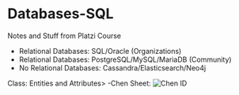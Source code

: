 # Databases-SQL
Notes and Stuff from Platzi Course
- Relational Databases: SQL/Oracle (Organizations)
- Relational Databases: PostgreSQL/MySQL/MariaDB (Community)
- No Relational Databases: Cassandra/Elasticsearch/Neo4j

Class: Entities and Attributes>
-Chen Sheet:
![Chen ID](https://github.com/davidcr1503/Databases-SQL/assets/126609974/2e007ce5-9c90-4f6f-bb0f-e67b19c7bd51)
